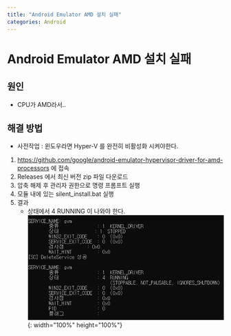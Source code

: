 ```yaml
---
title: "Android Emulator AMD 설치 실패"
categories: Android
---
```


# Android Emulator AMD 설치 실패

## 원인
  - CPU가 AMD라서..

## 해결 방법
  - 사전작업 : 윈도우라면 Hyper-V 를 완전히 비활성화 시켜야한다.
  1. https://github.com/google/android-emulator-hypervisor-driver-for-amd-processors 에 접속
  2. Releases 에서 최신 버전 zip 파일 다운로드
  3. 압축 해제 후 관리자 권한으로 명령 프롬프트 실행
  4. 모듈 내에 있는 silent_install.bat 실행
  5. 결과  
      - 상태에서 4 RUNNING 이 나와야 한다.  
    ![GitHub Logo](/images/android/gvm_emulator.png){: width="100%" height="100%"}
